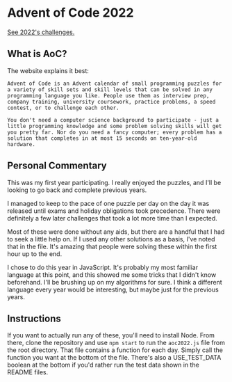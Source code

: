 # Advent of Code 2022

[See 2022's challenges.](https://adventofcode.com/2022)

## What is AoC?
The website explains it best:
```
Advent of Code is an Advent calendar of small programming puzzles for a variety of skill sets and skill levels that can be solved in any programming language you like. People use them as interview prep, company training, university coursework, practice problems, a speed contest, or to challenge each other.

You don't need a computer science background to participate - just a little programming knowledge and some problem solving skills will get you pretty far. Nor do you need a fancy computer; every problem has a solution that completes in at most 15 seconds on ten-year-old hardware.
```

## Personal Commentary

This was my first year participating. I really enjoyed the puzzles, and I'll be looking to go back and complete previous years. 

I managed to keep to the pace of one puzzle per day on the day it was released until exams and holiday obligations took precedence. There were definitely a few later challenges that took a lot more time than I expected. 

Most of these were done without any aids, but there are a handful that I had to seek a little help on. If I used any other solutions as a basis, I've noted that in the file. It's amazing that people were solving these within the first hour up to the end.

I chose to do this year in JavaScript. It's probably my most familiar language at this point, and this showed me some tricks that I didn't know beforehand. I'll be brushing up on my algorithms for sure. I think a different language every year would be interesting, but maybe just for the previous years. 

## Instructions

If you want to actually run any of these, you'll need to install Node. From there, clone the repository and use `npm start` to run the `aoc2022.js` file from the root directory. That file contains a function for each day. Simply call the function you want at the bottom of the file. There's also a USE_TEST_DATA boolean at the bottom if you'd rather run the test data shown in the README files.